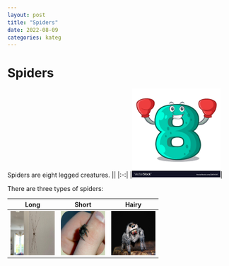 ```yaml
---
layout: post
title: "Spiders"
date: 2022-08-09
categories: kateg
---
```


# Spiders

Spiders are eight legged creatures.
||
|:-:|
|<img src="/eight.png" width="200px" height="200px">|

There are three types of spiders:

| Long | Short | Hairy |
|:-:|:-:|:-:|
| <img src="/long_spider.webp" width="100px" height="100px"> | <img src="/short_spider.jpg" width="100px" height="100px"> | <img src="/hairy_spider.jpg" width="100px" height="100px"> |
